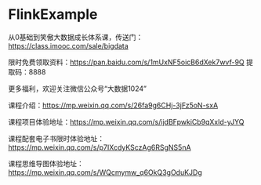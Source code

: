 # FlinkExample

从0基础到笑傲大数据成长体系课，传送门：https://class.imooc.com/sale/bigdata

限时免费领取资料：https://pan.baidu.com/s/1mUxNF5oicB6dXek7wvf-9Q 
提取码：8888

更多福利，欢迎关注微信公众号“大数据1024”

课程介绍：https://mp.weixin.qq.com/s/26fa9g6CHj-3jFz5oN-sxA

课程项目体验地址：https://mp.weixin.qq.com/s/ijdBFpwkiCb9qXxld-yJYQ

课程配套电子书限时体验地址：https://mp.weixin.qq.com/s/p7IXcdyKSczAg6RSgNS5nA

课程思维导图体验地址：https://mp.weixin.qq.com/s/WQcmymw_q6OkQ3gOduKJDg
